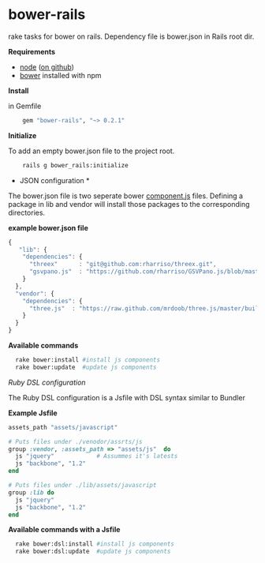 bower-rails
===========

rake tasks for bower on rails. Dependency file is bower.json in Rails root dir.

**Requirements**

* [node](http://nodejs.org) ([on github](https://github.com/joyent/node))
* [bower](https://github.com/twitter/bow) installed with npm

**Install**

in Gemfile

``` Ruby
	gem "bower-rails", "~> 0.2.1"
```

**Initialize**

To add an empty bower.json file to the project root.

``` Bash
	rails g bower_rails:initialize
```

* JSON configuration *

The bower.json file is two seperate bower [component.js](https://github.com/twitter/bower#defining-a-package) files. Defining a package in lib and vendor will install those packages to the corresponding directories.

**example bower.json file**

``` javascript
{
   "lib": {
    "dependencies": {
      "threex"      : "git@github.com:rharriso/threex.git",
      "gsvpano.js"  : "https://github.com/rharriso/GSVPano.js/blob/master/src/GSVPano.js"
    }
  },
  "vendor": {
    "dependencies": {
      "three.js"  : "https://raw.github.com/mrdoob/three.js/master/build/three.js"
    }
  }
}
```


**Available commands**

``` bash
  rake bower:install #install js components
  rake bower:update  #update js components
```


*Ruby DSL configuration*

The Ruby DSL configuration is a Jsfile with DSL syntax similar to Bundler


**Example Jsfile**

``` ruby
assets_path "assets/javascript"

# Puts files under ./venodor/assrts/js
group :vendor, :assets_path => "assets/js"  do
  js "jquery"            # Assummes it's latests
  js "backbone", "1.2"
end

# Puts files under ./lib/assets/javascript
group :lib do
  js "jquery"
  js "backbone", "1.2"
end
```

**Available commands with a Jsfile**

``` bash
  rake bower:dsl:install #install js components
  rake bower:dsl:update  #update js components
```






